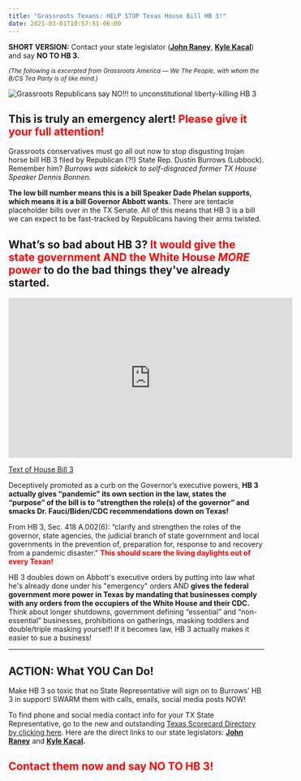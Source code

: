 ```yaml
---
title: "Grassroots Texans: HELP STOP Texas House Bill HB 3!"
date: 2021-03-01T10:57:51-06:00
---
```


<span class="hilite">**SHORT VERSION:**</span> Contact your state legislator (**[John Raney](https://directory.texasscorecard.com/legislators/john-raney)**, **[Kyle Kacal](https://directory.texasscorecard.com/legislators/kyle-kacal)**) and say **NO TO HB 3.**  

<span style="font-size:12px;font-style:italic;">(The following is excerpted from Grassroots America &mdash; We The People, with whom the B/CS Tea Party is of like mind.)</span>    

![Grassroots Republicans say NO!!! to unconstitutional liberty-killing HB 3](https://mcusercontent.com/a0f1d9723d04473fda3e52d17/images/1132484e-81f2-437f-96f5-e757976993d0.jpg)   

## This is truly an emergency alert! <span style="color:red;">Please give it your full attention!</span>

Grassroots conservatives must go all out now to stop disgusting trojan horse bill HB 3 filed by Republican (?!) State Rep. Dustin Burrows (Lubbock). Remember him? *Burrows was sidekick to self-disgraced former TX House Speaker Dennis Bonnen.*   

**The low bill number means this is a bill Speaker Dade Phelan supports, which means it is a bill Governor Abbott wants.**  There are tentacle placeholder bills over in the TX Senate.  All of this means that HB 3 is a bill we can expect to be fast-tracked by Republicans having their arms twisted.

## What’s so bad about HB 3? <span style="color:red;">It would give the state government AND the White House *MORE* power</span> to do the bad things they've already started.

<iframe width="560" height="315" src="https://www.youtube.com/embed/6dQWZt6Jj6w" frameborder="0" allow="accelerometer; autoplay; clipboard-write; encrypted-media; gyroscope; picture-in-picture" allowfullscreen></iframe>

[Text of House Bill 3](https://capitol.texas.gov/BillLookup/Text.aspx?LegSess=87R&Bill=HB3)  

Deceptively promoted as a curb on the Governor’s executive powers, **HB 3 actually gives “pandemic” its own section in the law, states the “purpose” of the bill is to “strengthen the role(s) of the governor” and smacks Dr. Fauci/Biden/CDC recommendations down on Texas!**  

From HB 3, Sec. 418 A.002(6): “clarify and strengthen the roles of the governor, state agencies, the judicial branch of state government and local governments in the prevention of, preparation for, response to and recovery from a pandemic disaster." <span style="font-weight:bold;color:red;">This should scare the living daylights out of every Texan!</span>

HB 3 doubles down on Abbott's executive orders by putting into law what he's already done under his "emergency" orders AND **gives the federal government more power in Texas by mandating that businesses comply with any orders from the occupiers of the White House and their CDC.** Think about longer shutdowns, government defining “essential” and “non-essential” businesses, prohibitions on gatherings, masking toddlers and double/triple masking yourself! If it becomes law, HB 3 actually makes it easier to sue a business!

---

## ACTION: What YOU Can Do!

Make HB 3 so toxic that no State Representative will sign on to Burrows’ HB 3 in support!  SWARM them with calls, emails, social media posts NOW!
 
To find phone and social media contact info for your TX State Representative, go to the new and outstanding [Texas Scorecard Directory by clicking here](https://directory.texasscorecard.com/). Here are the direct links to our state legislators: **[John Raney](https://directory.texasscorecard.com/legislators/john-raney)** and **[Kyle Kacal](https://directory.texasscorecard.com/legislators/kyle-kacal).**  

## <span style="color:red;">Contact them now and say NO TO HB 3!</span>  
